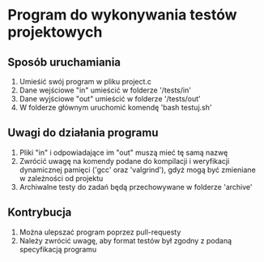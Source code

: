 # Program do wykonywania testów projektowych

## Sposób uruchamiania

1. Umieśić swój program w pliku project.c
2. Dane wejściowe "in" umieścić w folderze '/tests/in'
3. Dane wyjściowe "out" umieścić w folderze '/tests/out'
5. W folderze głównym uruchomić komendę 'bash testuj.sh'

## Uwagi do działania programu

1. Pliki "in" i odpowiadające im "out" muszą mieć tę samą nazwę
2. Zwrócić uwagę na komendy podane do kompilacji i weryfikacji dynamicznej pamięci ('gcc' oraz 'valgrind'), gdyż mogą być zmieniane w zależności od projektu
3. Archiwalne testy do zadań będą przechowywane w folderze 'archive'

## Kontrybucja

1. Można ulepszać program poprzez pull-requesty
2. Należy zwrócić uwagę, aby format testów był zgodny z podaną specyfikacją programu
